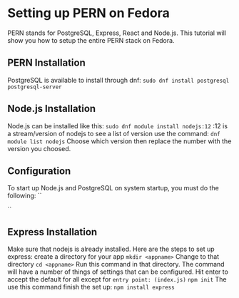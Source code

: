# Setting up PERN on Fedora
PERN stands for PostgreSQL, Express, React and Node.js. This tutorial will show you how to setup the entire PERN stack on Fedora.

## PERN Installation
PostgreSQL is available to install through dnf:
``
sudo dnf install postgresql postgresql-server
``

## Node.js Installation
Node.js can be installed like this:
``
sudo dnf module install nodejs:12
``
:12 is a stream/version of nodejs to see a list of version use the command:
``
dnf module list nodejs
``
Choose which version then replace the number with the version you choosed.

## Configuration
To start up Node.js and PostgreSQL on system startup, you must do the following:
``

``

## Express Installation
Make sure that nodejs is already installed. Here are the steps to set up express:
create a directory for your app
``
mkdir <appname>
``
Change to that directory
``
cd <appname>
``
Run this command in that directory. The command will have a number of things of settings that can be configured. Hit enter to accept the default for all except for ``entry point: (index.js)``
``
npm init
``
The use this command finish the set up:
``
npm install express
``

